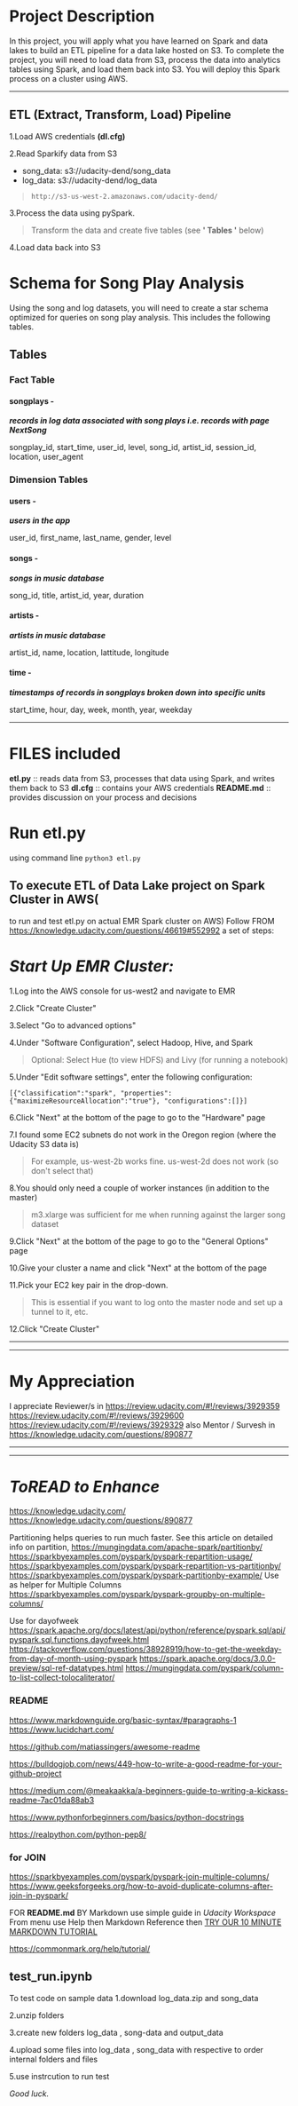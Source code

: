 Project Description
====================

In this project, you will apply what you have learned on Spark 
and data lakes to build an ETL pipeline for a data lake hosted on S3.
To complete the project, you will need to load data from S3,
process the data into analytics tables using Spark, and load them back into S3.
You will deploy this Spark process on a cluster using AWS.

------------------------------------------------------------

## ETL (Extract, Transform, Load) Pipeline
1.Load AWS credentials  **(dl.cfg)**

2.Read Sparkify data from S3

- song_data: s3://udacity-dend/song_data 
- log_data: s3://udacity-dend/log_data

> ` http://s3-us-west-2.amazonaws.com/udacity-dend/ `    

3.Process the data using  pySpark.
> Transform the data and create five tables (see **' Tables '** below)

4.Load data back into S3

Schema for Song Play Analysis
==============================
Using the song and log datasets,
you will need to create a star schema optimized for queries on song play analysis. 
This includes the following tables.

## Tables
### Fact Table

#### songplays -
***records in log data associated with song plays i.e. records with page NextSong***

songplay_id, start_time, user_id, level, song_id, artist_id, session_id, location, user_agent

### Dimension Tables
#### users - 
***users in the app***

user_id, first_name, last_name, gender, level

#### songs - 
***songs in music database***

song_id, title, artist_id, year, duration

#### artists - 
***artists in music database***

artist_id, name, location, lattitude, longitude

#### time - 
***timestamps of records in songplays broken down into specific units***

start_time, hour, day, week, month, year, weekday

----------------------------------------------------------

# FILES included
**etl.py** :: reads data from S3, processes that data using Spark, and writes them back to S3
**dl.cfg** :: contains your AWS credentials
**README.md** :: provides discussion on your process and decisions

Run etl.py
===========
using command line ` python3 etl.py `

## To execute ETL of Data Lake project on Spark Cluster in AWS(
to run and test etl.py on actual EMR Spark cluster on AWS)
Follow
FROM <https://knowledge.udacity.com/questions/46619#552992>
a set of steps:


*Start Up EMR Cluster:*
========================

1.Log into the AWS console for us-west2 and navigate to EMR

2.Click "Create Cluster"

3.Select "Go to advanced options"

4.Under "Software Configuration", select Hadoop, Hive, and Spark
> Optional: Select Hue (to view HDFS) and Livy (for running a notebook)

5.Under "Edit software settings", enter the following configuration:

` [{"classification":"spark", "properties":{"maximizeResourceAllocation":"true"}, "configurations":[]}] ` 

6.Click "Next" at the bottom of the page to go to the "Hardware" page

7.I found some EC2 subnets do not work in the Oregon region (where the Udacity S3 data is)

> For example, us-west-2b works fine. us-west-2d does not work (so don't select that)

8.You should only need a couple of worker instances (in addition to the master)

> m3.xlarge was sufficient for me when running against the larger song dataset

9.Click "Next" at the bottom of the page to go to the "General Options" page

10.Give your cluster a name and click "Next" at the bottom of the page

11.Pick your EC2 key pair in the drop-down.

> This is essential if you want to log onto the master node and set up a tunnel to it, etc.

12.Click "Create Cluster"

-------------------
-------------------

My Appreciation
================
 
I appreciate Reviewer/s in <https://review.udacity.com/#!/reviews/3929359>
<https://review.udacity.com/#!/reviews/3929600>  <https://review.udacity.com/#!/reviews/3929329>
also Mentor / Survesh in <https://knowledge.udacity.com/questions/890877>

-------------------
-------------------

*ToREAD to Enhance*
===================

<https://knowledge.udacity.com/>
<https://knowledge.udacity.com/questions/890877>

Partitioning helps queries to run much faster. See this article on detailed info on partition, 
<https://mungingdata.com/apache-spark/partitionby/>
<https://sparkbyexamples.com/pyspark/pyspark-repartition-usage/>
<https://sparkbyexamples.com/pyspark/pyspark-repartition-vs-partitionby/>
<https://sparkbyexamples.com/pyspark/pyspark-partitionby-example/>
Use as helper for Multiple Columns <https://sparkbyexamples.com/pyspark/pyspark-groupby-on-multiple-columns/>

Use for dayofweek <https://spark.apache.org/docs/latest/api/python/reference/pyspark.sql/api/pyspark.sql.functions.dayofweek.html>
<https://stackoverflow.com/questions/38928919/how-to-get-the-weekday-from-day-of-month-using-pyspark>
<https://spark.apache.org/docs/3.0.0-preview/sql-ref-datatypes.html>
<https://mungingdata.com/pyspark/column-to-list-collect-tolocaliterator/>

### README 
<https://www.markdownguide.org/basic-syntax/#paragraphs-1>
<https://www.lucidchart.com/>

<https://github.com/matiassingers/awesome-readme>

<https://bulldogjob.com/news/449-how-to-write-a-good-readme-for-your-github-project>

<https://medium.com/@meakaakka/a-beginners-guide-to-writing-a-kickass-readme-7ac01da88ab3>

<https://www.pythonforbeginners.com/basics/python-docstrings>

<https://realpython.com/python-pep8/>


### for JOIN

<https://sparkbyexamples.com/pyspark/pyspark-join-multiple-columns/>
<https://www.geeksforgeeks.org/how-to-avoid-duplicate-columns-after-join-in-pyspark/>

FOR **README.md** BY Markdown use simple guide in *Udacity Workspace* From menu use Help then Markdown Reference then  [TRY OUR 10 MINUTE MARKDOWN TUTORIAL](<https://commonmark.org/help/tutorial/>) 

<https://commonmark.org/help/tutorial/>

## test_run.ipynb
To test code on sample data 
1.download log_data.zip and song_data 

2.unzip folders

3.create new folders log_data , song-data and output_data

4.upload some files into log_data , song_data with respective to order internal folders and files 

5.use instrcution to run test
 
*Good luck.*
